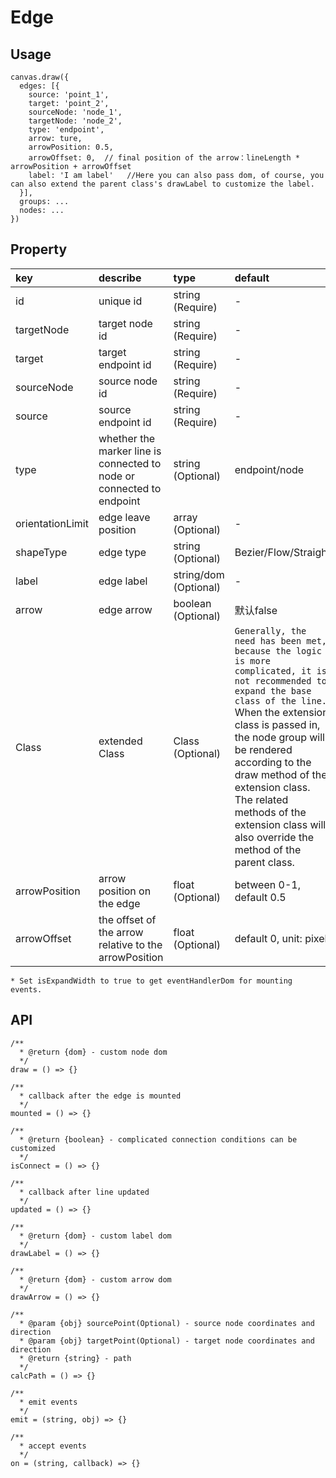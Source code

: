 # Edge

## Usage
```
canvas.draw({
  edges: [{
    source: 'point_1',
    target: 'point_2',
    sourceNode: 'node_1',
    targetNode: 'node_2',
    type: 'endpoint',
    arrow: ture,
    arrowPosition: 0.5,
    arrowOffset: 0,  // final position of the arrow：lineLength * arrowPosition + arrowOffset
    label: 'I am label'   //Here you can also pass dom, of course, you can also extend the parent class's drawLabel to customize the label.
  }],
  groups: ...
  nodes: ...
})
```

## Property
| key | describe | type | default 
| :------ | :------ | :------ | :------ 
| id | unique id | string (Require) | - 
| targetNode | target node id | string (Require) | - 
| target | target endpoint id | string (Require) | - 
| sourceNode | source node id | string (Require) | - 
| source | source endpoint id | string (Require) | - 
| type | whether the marker line is connected to node or connected to endpoint | string (Optional) | endpoint/node
| orientationLimit | edge leave position | array (Optional) | - 
| shapeType | edge type | string (Optional) | Bezier/Flow/Straight
| label | edge label| string/dom (Optional) | -
| arrow | edge arrow | boolean (Optional) | 默认false
| Class | extended Class | Class (Optional) | `Generally, the need has been met, because the logic is more complicated, it is not recommended to expand the base class of the line. `When the extension class is passed in, the node group will be rendered according to the draw method of the extension class. The related methods of the extension class will also override the method of the parent class.
| arrowPosition | arrow position on the edge | float (Optional) | between 0-1, default 0.5
| arrowOffset | the offset of the arrow relative to the arrowPosition | float (Optional) | default 0, unit: pixel

`* Set isExpandWidth to true to get eventHandlerDom for mounting events.`

## API

```
/**
  * @return {dom} - custom node dom
  */
draw = () => {}

/**
  * callback after the edge is mounted
  */
mounted = () => {}

/**
  * @return {boolean} - complicated connection conditions can be customized
  */
isConnect = () => {}

/**
  * callback after line updated
  */
updated = () => {}

/**
  * @return {dom} - custom label dom
  */
drawLabel = () => {}

/**
  * @return {dom} - custom arrow dom
  */
drawArrow = () => {}

/**
  * @param {obj} sourcePoint(Optional) - source node coordinates and direction
  * @param {obj} targetPoint(Optional) - target node coordinates and direction
  * @return {string} - path
  */
calcPath = () => {}

/**
  * emit events
  */
emit = (string, obj) => {}

/**
  * accept events
  */
on = (string, callback) => {}
```
